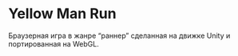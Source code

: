 # Yellow Man Run

Браузерная игра в жанре “раннер” сделанная на движке Unity и портированная на WebGL.
